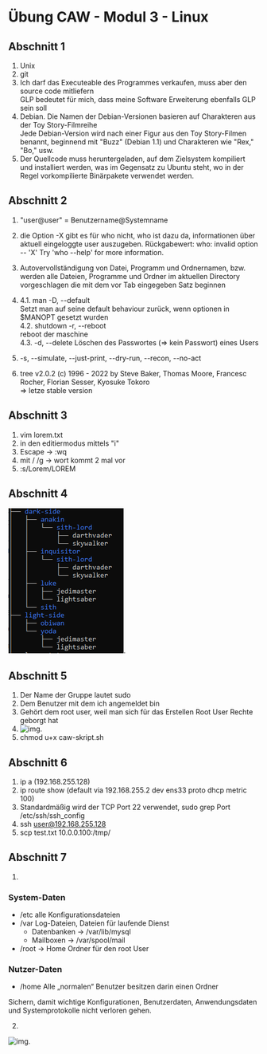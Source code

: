 # Übung CAW - Modul 3 - Linux

## Abschnitt 1

1. Unix
2. git
3. Ich darf das Executeable des Programmes verkaufen, muss aber den source code mitliefern  
    GLP bedeutet für mich, dass meine Software Erweiterung ebenfalls GLP sein soll
4. Debian. Die Namen der Debian-Versionen basieren auf Charakteren aus der Toy Story-Filmreihe  
   Jede Debian-Version wird nach einer Figur aus den Toy Story-Filmen benannt, beginnend mit "Buzz" (Debian 1.1) und Charakteren wie "Rex," "Bo," usw.
5. Der Quellcode muss heruntergeladen, auf dem Zielsystem kompiliert und installiert werden, was im Gegensatz zu Ubuntu steht, wo in der Regel vorkompilierte Binärpakete verwendet werden.


## Abschnitt 2

1. "user@user" = Benutzername@Systemname

2. die Option -X gibt es für who nicht, who ist dazu da, informationen über aktuell eingeloggte user auszugeben. Rückgabewert: who: invalid option -- 'X'
   Try 'who --help' for more information.

3. Autovervollständigung von Datei, Programm und Ordnernamen, bzw. werden alle Dateien, Programme und Ordner im aktuellen Directory vorgeschlagen die mit dem vor Tab eingegeben Satz beginnen
4. 
    4.1. man -D, --default  
    Setzt man auf seine default behaviour zurück, wenn optionen in $MANOPT gesetzt wurden  
    4.2. shutdown -r, --reboot  
    reboot der maschine  
    4.3. -d, --delete
    Löschen des Passwortes (=> kein Passwort) eines Users
5. -s, --simulate, --just-print, --dry-run, --recon, --no-act 
6. tree v2.0.2 (c) 1996 - 2022 by Steve Baker, Thomas Moore, Francesc Rocher, Florian Sesser, Kyosuke Tokoro  
    => letze stable version


## Abschnitt 3

1. vim lorem.txt
2. in den editiermodus mittels "i"
3. Escape -> :wq
4. mit / <wort> /g -> wort kommt 2 mal vor
5. :s/Lorem/LOREM

## Abschnitt 4

![img](tree.PNG "tree").

## Abschnitt 5

1. Der Name der Gruppe lautet sudo 
2. Dem Benutzer mit dem ich angemeldet bin
3. Gehört dem root user, weil man sich für das Erstellen Root User Rechte geborgt hat
4. ![img](sh-script.PNG "tree").
5. chmod u+x caw-skript.sh

## Abschnitt 6

1. ip a (192.168.255.128)
2. ip route show (default via 192.168.255.2 dev ens33 proto dhcp metric 100)
3. Standardmäßig wird der TCP Port 22 verwendet, sudo grep Port /etc/ssh/ssh_config
4. ssh user@192.168.255.128
5. scp test.txt 10.0.0.100:/tmp/

## Abschnitt 7

1.

### System-Daten
* /etc alle Konfigurationsdateien
* /var Log-Dateien, Dateien für laufende Dienst
  - Datenbanken → /var/lib/mysql
  - Mailboxen → /var/spool/mail
* /root → Home Ordner für den root User

### Nutzer-Daten
* /home Alle „normalen“ Benutzer besitzen darin einen
Ordner

Sichern, damit wichtige Konfigurationen, 
Benutzerdaten, Anwendungsdaten und Systemprotokolle nicht verloren gehen.

2.

![img](snapshot.PNG "snapshot").

